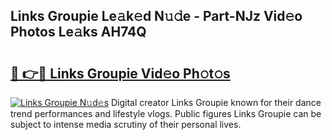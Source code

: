 ## Links Groupie Le𝚊k𝚎d N𝚞𝚍e - Part-NJz Vid𝚎o Photos Le𝚊ks AH74Q

# <h2><a href="http://fbfsjej.evod.top/?m=Links+Groupie">🔗 👉🔴 Links Groupie Vid𝚎o Ph𝚘t𝚘s</a></h2>

[![Links Groupie N𝚞d𝚎s](https://i.imgur.com/8V9OHl7.gif)](http://fbfsjej.evod.top/?m=Links+Groupie)
Digital creator Links Groupie known for their dance trend performances and lifestyle vlogs. Public figures Links Groupie can be subject to intense media scrutiny of their personal lives. 

